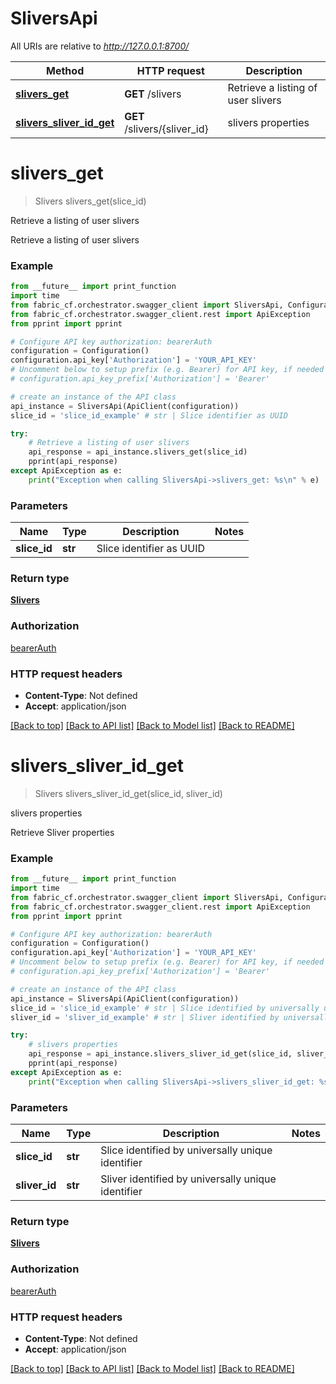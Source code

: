 # SliversApi

All URIs are relative to *http://127.0.0.1:8700/*

Method | HTTP request | Description
------------- | ------------- | -------------
[**slivers_get**](SliversApi.md#slivers_get) | **GET** /slivers | Retrieve a listing of user slivers
[**slivers_sliver_id_get**](SliversApi.md#slivers_sliver_id_get) | **GET** /slivers/{sliver_id} | slivers properties

# **slivers_get**
> Slivers slivers_get(slice_id)

Retrieve a listing of user slivers

Retrieve a listing of user slivers

### Example
```python
from __future__ import print_function
import time
from fabric_cf.orchestrator.swagger_client import SliversApi, Configuration, ApiClient
from fabric_cf.orchestrator.swagger_client.rest import ApiException
from pprint import pprint

# Configure API key authorization: bearerAuth
configuration = Configuration()
configuration.api_key['Authorization'] = 'YOUR_API_KEY'
# Uncomment below to setup prefix (e.g. Bearer) for API key, if needed
# configuration.api_key_prefix['Authorization'] = 'Bearer'

# create an instance of the API class
api_instance = SliversApi(ApiClient(configuration))
slice_id = 'slice_id_example' # str | Slice identifier as UUID

try:
    # Retrieve a listing of user slivers
    api_response = api_instance.slivers_get(slice_id)
    pprint(api_response)
except ApiException as e:
    print("Exception when calling SliversApi->slivers_get: %s\n" % e)
```

### Parameters

Name | Type | Description  | Notes
------------- | ------------- | ------------- | -------------
 **slice_id** | **str**| Slice identifier as UUID | 

### Return type

[**Slivers**](Slivers.md)

### Authorization

[bearerAuth](../README.md#bearerAuth)

### HTTP request headers

 - **Content-Type**: Not defined
 - **Accept**: application/json

[[Back to top]](#) [[Back to API list]](../README.md#documentation-for-api-endpoints) [[Back to Model list]](../README.md#documentation-for-models) [[Back to README]](../README.md)

# **slivers_sliver_id_get**
> Slivers slivers_sliver_id_get(slice_id, sliver_id)

slivers properties

Retrieve Sliver properties

### Example
```python
from __future__ import print_function
import time
from fabric_cf.orchestrator.swagger_client import SliversApi, Configuration, ApiClient
from fabric_cf.orchestrator.swagger_client.rest import ApiException
from pprint import pprint

# Configure API key authorization: bearerAuth
configuration = Configuration()
configuration.api_key['Authorization'] = 'YOUR_API_KEY'
# Uncomment below to setup prefix (e.g. Bearer) for API key, if needed
# configuration.api_key_prefix['Authorization'] = 'Bearer'

# create an instance of the API class
api_instance = SliversApi(ApiClient(configuration))
slice_id = 'slice_id_example' # str | Slice identified by universally unique identifier
sliver_id = 'sliver_id_example' # str | Sliver identified by universally unique identifier

try:
    # slivers properties
    api_response = api_instance.slivers_sliver_id_get(slice_id, sliver_id)
    pprint(api_response)
except ApiException as e:
    print("Exception when calling SliversApi->slivers_sliver_id_get: %s\n" % e)
```

### Parameters

Name | Type | Description  | Notes
------------- | ------------- | ------------- | -------------
 **slice_id** | **str**| Slice identified by universally unique identifier | 
 **sliver_id** | **str**| Sliver identified by universally unique identifier | 

### Return type

[**Slivers**](Slivers.md)

### Authorization

[bearerAuth](../README.md#bearerAuth)

### HTTP request headers

 - **Content-Type**: Not defined
 - **Accept**: application/json

[[Back to top]](#) [[Back to API list]](../README.md#documentation-for-api-endpoints) [[Back to Model list]](../README.md#documentation-for-models) [[Back to README]](../README.md)

